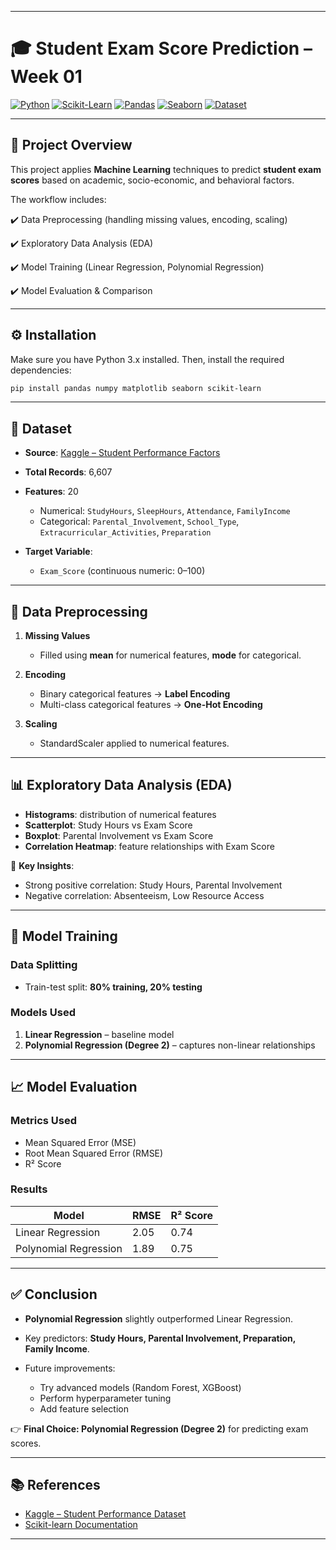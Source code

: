 
---

# 🎓 Student Exam Score Prediction – Week 01

[![Python](https://img.shields.io/badge/Python-3.8%2B-blue.svg)](https://www.python.org/)
[![Scikit-Learn](https://img.shields.io/badge/Scikit--Learn-ML-orange.svg)](https://scikit-learn.org/)
[![Pandas](https://img.shields.io/badge/Pandas-Data--Analysis-green.svg)](https://pandas.pydata.org/)
[![Seaborn](https://img.shields.io/badge/Seaborn-Visualization-red.svg)](https://seaborn.pydata.org/)
[![Dataset](https://img.shields.io/badge/Dataset-Kaggle-brightgreen.svg)](https://www.kaggle.com/)

---

## 📌 Project Overview

This project applies **Machine Learning** techniques to predict **student exam scores** based on academic, socio-economic, and behavioral factors.

The workflow includes:

✔️ Data Preprocessing (handling missing values, encoding, scaling)

✔️ Exploratory Data Analysis (EDA)

✔️ Model Training (Linear Regression, Polynomial Regression)

✔️ Model Evaluation & Comparison

---

## ⚙️ Installation

Make sure you have Python 3.x installed. Then, install the required dependencies:

```bash
pip install pandas numpy matplotlib seaborn scikit-learn
```

---

## 📂 Dataset

* **Source**: [Kaggle – Student Performance Factors](https://www.kaggle.com/)
* **Total Records**: 6,607
* **Features**: 20

  * Numerical: `StudyHours`, `SleepHours`, `Attendance`, `FamilyIncome`
  * Categorical: `Parental_Involvement`, `School_Type`, `Extracurricular_Activities`, `Preparation`
* **Target Variable**:

  * `Exam_Score` (continuous numeric: 0–100)

---

## 🔧 Data Preprocessing

1. **Missing Values**

   * Filled using **mean** for numerical features, **mode** for categorical.

2. **Encoding**

   * Binary categorical features → **Label Encoding**
   * Multi-class categorical features → **One-Hot Encoding**

3. **Scaling**

   * StandardScaler applied to numerical features.

---

## 📊 Exploratory Data Analysis (EDA)

* **Histograms**: distribution of numerical features
* **Scatterplot**: Study Hours vs Exam Score
* **Boxplot**: Parental Involvement vs Exam Score
* **Correlation Heatmap**: feature relationships with Exam Score

📌 **Key Insights**:

* Strong positive correlation: Study Hours, Parental Involvement
* Negative correlation: Absenteeism, Low Resource Access

---

## 🤖 Model Training

### Data Splitting

* Train-test split: **80% training, 20% testing**

### Models Used

1. **Linear Regression** – baseline model
2. **Polynomial Regression (Degree 2)** – captures non-linear relationships

---

## 📈 Model Evaluation

### Metrics Used

* Mean Squared Error (MSE)
* Root Mean Squared Error (RMSE)
* R² Score

### Results

| Model                 | RMSE | R² Score |
| --------------------- | ---- | -------- |
| Linear Regression     | 2.05 | 0.74     |
| Polynomial Regression | 1.89 | 0.75     |

---

## ✅ Conclusion

* **Polynomial Regression** slightly outperformed Linear Regression.
* Key predictors: **Study Hours, Parental Involvement, Preparation, Family Income**.
* Future improvements:

  * Try advanced models (Random Forest, XGBoost)
  * Perform hyperparameter tuning
  * Add feature selection

👉 **Final Choice: Polynomial Regression (Degree 2)** for predicting exam scores.

---

## 📚 References

* [Kaggle – Student Performance Dataset](https://www.kaggle.com/)
* [Scikit-learn Documentation](https://scikit-learn.org/)

---

